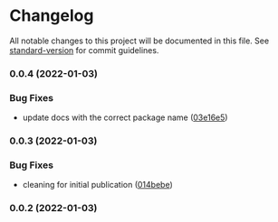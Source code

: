 # Changelog

All notable changes to this project will be documented in this file. See [standard-version](https://github.com/conventional-changelog/standard-version) for commit guidelines.

### 0.0.4 (2022-01-03)


### Bug Fixes

* update docs with the correct package name ([03e16e5](https://github.com/arthur-eudeline/build-kit/commit/03e16e5ac43068a02c14020a9b9a251fcfc56ab6))

### 0.0.3 (2022-01-03)


### Bug Fixes

* cleaning for initial publication ([014bebe](https://github.com/arthur-eudeline/build-kit/commit/014bebe7e90305886a2c753b003697473df43425))

### 0.0.2 (2022-01-03)
